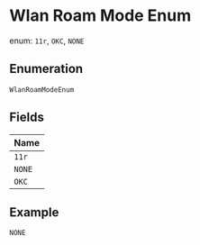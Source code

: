
# Wlan Roam Mode Enum

enum: `11r`, `OKC`, `NONE`

## Enumeration

`WlanRoamModeEnum`

## Fields

| Name |
|  --- |
| `11r` |
| `NONE` |
| `OKC` |

## Example

```
NONE
```

